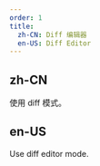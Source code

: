 ```yaml
---
order: 1
title:
  zh-CN: Diff 编辑器
  en-US: Diff Editor
---
```


## zh-CN

使用 diff 模式。

## en-US

Use diff editor mode.
